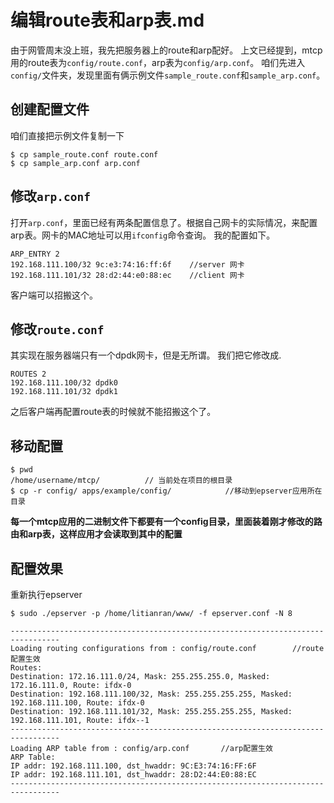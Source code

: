 # 编辑route表和arp表.md

由于网管周末没上班，我先把服务器上的route和arp配好。
上文已经提到，mtcp用的route表为`config/route.conf`，arp表为`config/arp.conf`。
咱们先进入`config/`文件夹，发现里面有俩示例文件`sample_route.conf`和`sample_arp.conf`。

## 创建配置文件
咱们直接把示例文件复制一下
```
$ cp sample_route.conf route.conf
$ cp sample_arp.conf arp.conf
```

## 修改`arp.conf`
打开`arp.conf`，里面已经有两条配置信息了。根据自己网卡的实际情况，来配置arp表。网卡的MAC地址可以用`ifconfig`命令查询。
我的配置如下。
```
ARP_ENTRY 2
192.168.111.100/32 9c:e3:74:16:ff:6f    //server 网卡
192.168.111.101/32 28:d2:44:e0:88:ec    //client 网卡
```
客户端可以招搬这个。

## 修改`route.conf`
其实现在服务器端只有一个dpdk网卡，但是无所谓。
我们把它修改成.
```
ROUTES 2
192.168.111.100/32 dpdk0
192.168.111.101/32 dpdk1
```
之后客户端再配置route表的时候就不能招搬这个了。

## 移动配置
```
$ pwd
/home/username/mtcp/          // 当前处在项目的根目录
$ cp -r config/ apps/example/config/            //移动到epserver应用所在目录
```
**每一个mtcp应用的二进制文件下都要有一个config目录，里面装着刚才修改的路由和arp表，这样应用才会读取到其中的配置**

## 配置效果
重新执行epserver
```
$ sudo ./epserver -p /home/litianran/www/ -f epserver.conf -N 8
```
```
---------------------------------------------------------------------------------
Loading routing configurations from : config/route.conf        //route配置生效
Routes:
Destination: 172.16.111.0/24, Mask: 255.255.255.0, Masked: 172.16.111.0, Route: ifdx-0
Destination: 192.168.111.100/32, Mask: 255.255.255.255, Masked: 192.168.111.100, Route: ifdx-0
Destination: 192.168.111.101/32, Mask: 255.255.255.255, Masked: 192.168.111.101, Route: ifdx--1
---------------------------------------------------------------------------------
Loading ARP table from : config/arp.conf       //arp配置生效
ARP Table:
IP addr: 192.168.111.100, dst_hwaddr: 9C:E3:74:16:FF:6F
IP addr: 192.168.111.101, dst_hwaddr: 28:D2:44:E0:88:EC
---------------------------------------------------------------------------------
```
